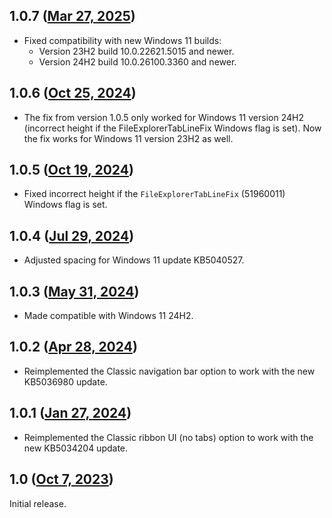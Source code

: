 ## 1.0.7 ([Mar 27, 2025](https://github.com/ramensoftware/windhawk-mods/blob/a711e63f4888424695b6d70a58c72861359ffe0a/mods/explorer-frame-classic.wh.cpp))

* Fixed compatibility with new Windows 11 builds:
  * Version 23H2 build 10.0.22621.5015 and newer.
  * Version 24H2 build 10.0.26100.3360 and newer.

## 1.0.6 ([Oct 25, 2024](https://github.com/ramensoftware/windhawk-mods/blob/3e436653f3acb9c679349057fec39842957d448d/mods/explorer-frame-classic.wh.cpp))

* The fix from version 1.0.5 only worked for Windows 11 version 24H2 (incorrect height if the FileExplorerTabLineFix Windows flag is set). Now the fix works for Windows 11 version 23H2 as well.

## 1.0.5 ([Oct 19, 2024](https://github.com/ramensoftware/windhawk-mods/blob/6abf544f133985c4183a91922242030087e3cb5d/mods/explorer-frame-classic.wh.cpp))

* Fixed incorrect height if the `FileExplorerTabLineFix` (51960011) Windows flag is set.

## 1.0.4 ([Jul 29, 2024](https://github.com/ramensoftware/windhawk-mods/blob/8c10530a488a7c65b7b0815ee9c19131faece5b9/mods/explorer-frame-classic.wh.cpp))

* Adjusted spacing for Windows 11 update KB5040527.

## 1.0.3 ([May 31, 2024](https://github.com/ramensoftware/windhawk-mods/blob/74a502b48643c06d82e956ff5e5327a87a167e6d/mods/explorer-frame-classic.wh.cpp))

* Made compatible with Windows 11 24H2.

## 1.0.2 ([Apr 28, 2024](https://github.com/ramensoftware/windhawk-mods/blob/a4713da79384ef473a7d9888ca4a0eca33410b01/mods/explorer-frame-classic.wh.cpp))

* Reimplemented the Classic navigation bar option to work with the new KB5036980 update.

## 1.0.1 ([Jan 27, 2024](https://github.com/ramensoftware/windhawk-mods/blob/d1478bb7745b51495415ae8f71c66a1163e28d8c/mods/explorer-frame-classic.wh.cpp))

* Reimplemented the Classic ribbon UI (no tabs) option to work with the new KB5034204 update.

## 1.0 ([Oct 7, 2023](https://github.com/ramensoftware/windhawk-mods/blob/1ef16f7b9436c0941bc14d09893a815d1b59c7a5/mods/explorer-frame-classic.wh.cpp))

Initial release.
